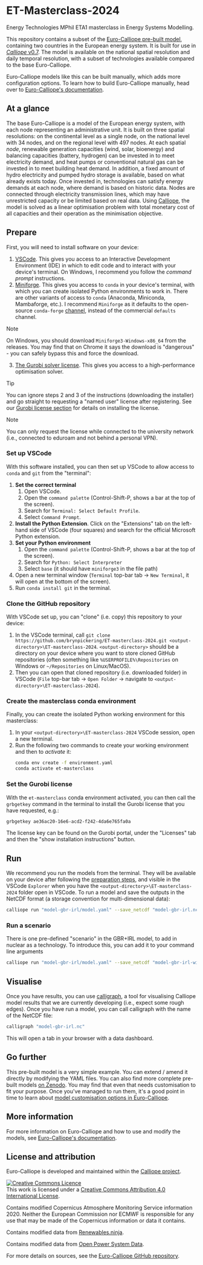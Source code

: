 # ET-Masterclass-2024

Energy Technologies MPhil ETA1 masterclass in Energy Systems Modelling.

This repository contains a subset of the [Euro-Calliope pre-built model](https://euro-calliope.readthedocs.io), containing two countries in the European energy system.
It is built for use in [_Calliope_ v0.7](https://calliope.readthedocs.io/en/latest/).
The model is available on the national spatial resolution and daily temporal resolution, with a subset of technologies available compared to the base Euro-Calliope.

Euro-Calliope models like this can be built manually, which adds more configuration options.
To learn how to build Euro-Calliope manually, head over to [Euro-Calliope's documentation](https://euro-calliope.readthedocs.io).

## At a glance

The base Euro-Calliope is a model of the European energy system, with each node representing an administrative unit.
It is built on three spatial resolutions: on the continental level as a single node, on the national level with 34 nodes, and on the regional level with 497 nodes.
At each spatial _node_, renewable generation capacities (wind, solar, bioenergy) and balancing capacities (battery, hydrogen) can be invested in to meet electricity demand, and heat pumps or conventional natural gas can be invested in to meet building heat demand.
In addition, a fixed amount of hydro electricity and pumped hydro storage is available, based on what already exists today.
Once invested in, technologies can satisfy energy demands at each node, where demand is based on historic data.
Nodes are connected through electricity transmission lines, which may have unrestricted capacity or be limited based on real data.
Using [Calliope](https://www.callio.pe), the model is solved as a linear optimisation problem with total monetary cost of all capacities and their operation as the minimisation objective.

## Prepare

First, you will need to install software on your device:

1. [VSCode](https://code.visualstudio.com/download).
This gives you access to an Interactive Development Environment (IDE) in which to edit code and to interact with your device's terminal.
On Windows, I recommend you follow the _command prompt_ instructions.
2. [Miniforge](https://github.com/conda-forge/miniforge?tab=readme-ov-file#download).
This gives you access to `conda` in your device's terminal, with which you can create isolated Python environments to work in.
There are other variants of access to `conda` (Anaconda, Miniconda, Mambaforge, etc.).
I recommend `Miniforge` as it defaults to the open-source `conda-forge` [channel](https://docs.conda.io/projects/conda/en/latest/user-guide/tasks/manage-channels.html), instead of the commercial `defaults` channel.
> [!NOTE]
> On Windows, you should download `Miniforge3-Windows-x86_64` from the releases.
> You may find that on Chrome it says the download is "dangerous" - you can safely bypass this and force the download.
3. [The Gurobi solver license](https://www.gurobi.com/features/academic-named-user-license/).
This gives you access to a high-performance optimisation solver.
> [!TIP]
> You can ignore steps 2 and 3 of the instructions (downloading the installer) and go straight to requesting a "named user" license after registering.
> See our [Gurobi license section](#set-the-gurobi-license) for details on installing the license.

> [!NOTE]
> You can only request the license while connected to the university network (i.e., connected to eduroam and not behind a personal VPN).

### Set up VSCode

With this software installed, you can then set up VSCode to allow access to `conda` and `git` from the "terminal":

1. **Set the correct terminal**
    1. Open VSCode.
    1. Open the `command palette` (Control-Shift-P, shows a bar at the top of the screen).
    1. Search for `Terminal: Select Default Profile`.
    1. Select `Command Prompt`.
1. **Install the Python Extension**.
Click on the "Extensions" tab on the left-hand side of VSCode (four squares) and search for the official Microsoft Python extension.
1. **Set your Python environment**
    1. Open the `command palette` (Control-Shift-P, shows a bar at the top of the screen).
    1. Search for `Python: Select Interpreter`
    1. Select `base` (it should have `miniforge3` in the file path)
1. Open a new terminal window (`Terminal` top-bar tab -> `New Terminal`, it will open at the bottom of the screen).
1. Run `conda install git` in the terminal.

### Clone the GitHub repository

With VSCode set up, you can "clone" (i.e. copy) this repository to your device:

1. In the VSCode terminal, call `git clone https://github.com/brynpickering/ET-masterclass-2024.git <output-directory>\ET-masterclass-2024`.
`<output-directory>` should be a directory on your device where you want to store cloned GitHub repositories (often something like `%USERPROFILE%\Repositories` on Windows or `~/Repositories` on Linux/MacOS).
1. Then you can open that cloned repository (i.e. downloaded folder) in VSCode (`File` top-bar tab -> `Open Folder` -> navigate to `<output-directory>\ET-masterclass-2024`).

### Create the masterclass conda environment

Finally, you can create the isolated Python working environment for this masterclass:

1. In your `<output-directory>\ET-masterclass-2024` VSCode session, open a new terminal.
1. Run the following two commands to create your working environment and then to _activate_ it:
    ```bash
    conda env create -f environment.yaml
    conda activate et-masterclass
    ```

### Set the Gurobi license

With the `et-masterclass` conda environment activated, you can then call the `grbgetkey` command in the terminal to install the Gurobi license that you have requested, e.g.:

```bash
grbgetkey ae36ac20-16e6-acd2-f242-4da6e765fa0a
```

The license key can be found on the Gurobi portal, under the "Licenses" tab and then the "show installation instructions" button.

## Run

We recommend you run the models from the terminal.
They will be available on your device after following the [preparation steps](#prepare), and visible in the VSCode `Explorer` when you have the `<output-directory>\ET-masterclass-2024` folder open in VSCode.
To run a model and save the outputs in the NetCDF format (a storage convention for multi-dimensional data):

```sh
calliope run "model-gbr-irl/model.yaml" --save_netcdf "model-gbr-irl.nc"
```

### Run a scenario

There is one pre-defined "scenario" in the GBR+IRL model, to add in nuclear as a technology.
To introduce this, you can add it to your command line arguments

```sh
calliope run "model-gbr-irl/model.yaml" --save_netcdf "model-gbr-irl-with-nuclear.nc" --scenario add_nuclear
```

## Visualise

Once you have results, you can use [calligraph](https://github.com/calliope-project/calligraph), a tool for visualising Calliope model results that we are currently developing (i.e., expect some rough edges).
Once you have run a model, you can call calligraph with the name of the NetCDF file:

```sh
calligraph "model-gbr-irl.nc"
```

This will open a tab in your browser with a data dashboard.

## Go further

This pre-built model is a very simple example.
You can extend / amend it directly by modifying the YAML files.
You can also find more complete pre-built models [on Zenodo](https://zenodo.org/record/3949553).
You may find that even that needs customisation to fit your purpose.
Once you've managed to run them, it's a good point in time to learn about [model customisation options in Euro-Calliope](https://euro-calliope.readthedocs.io/en/latest/model/customisation/).

## More information

For more information on Euro-Calliope and how to use and modify the models, see [Euro-Calliope's documentation](https://euro-calliope.readthedocs.io).

## License and attribution

Euro-Calliope is developed and maintained within the [Calliope project](https://www.callio.pe).

<a rel="license" href="http://creativecommons.org/licenses/by/4.0/"><img alt="Creative Commons Licence" style="border-width:0" src="https://i.creativecommons.org/l/by/4.0/88x31.png" /></a><br />This work is licensed under a <a rel="license" href="http://creativecommons.org/licenses/by/4.0/">Creative Commons Attribution 4.0 International License</a>.

Contains modified Copernicus Atmosphere Monitoring Service information 2020.
Neither the European Commission nor ECMWF is responsible for any use that may be made of the Copernicus information or data it contains.

Contains modified data from [Renewables.ninja](https://www.renewables.ninja/).

Contains modified data from [Open Power System Data](https://open-power-system-data.org).

For more details on sources, see the [Euro-Calliope GitHub repository](https://github.com/calliope-project/euro-calliope/tree/e9cb908a5b4c6274148a16b59e5dd0b412aaf560).